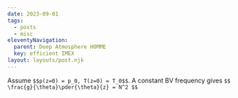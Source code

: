 ```yaml
---
date: 2023-09-01
tags:
  - posts
  - misc
eleventyNavigation:
  parent: Deep Atmosphere HOMME
  key: efficient IMEX
layout: layouts/post.njk
---
```


Assume `$$p(z=0) = p_0, T(z=0) = T_0$$`.
A constant BV frequency gives `$$ \frac{g}{\theta}\pder{\theta}{z} = N^2 $$`
